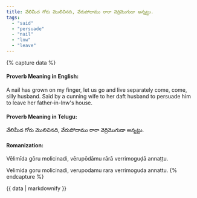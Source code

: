 ```yaml
---
title: వేలిమీద గోరు మొలిచినది, వేరుపోదాము రారా వెర్రిమొగుడా అన్నట్టు.
tags:
  - "said"
  - "persuade"
  - "nail"
  - "lnw"
  - "leave"
---
```


{% capture data %}
#### Proverb Meaning in English:
A nail has grown on my finger, let us go and live separately come, come, silly husband.
Said by a cunning wife to her daft husband to persuade him to leave her father-in-lnw's house.

#### Proverb Meaning in Telugu:
వేలిమీద గోరు మొలిచినది, వేరుపోదాము రారా వెర్రిమొగుడా అన్నట్టు.

#### Romanization:
Vēlimīda gōru molicinadi, vērupōdāmu rārā verrimoguḍā annaṭṭu.

Velimida goru molicinadi, verupodamu rara verrimoguda annattu.
{% endcapture %}

{{ data | markdownify }}

